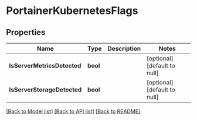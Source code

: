 # PortainerKubernetesFlags

## Properties
Name | Type | Description | Notes
------------ | ------------- | ------------- | -------------
**IsServerMetricsDetected** | **bool** |  | [optional] [default to null]
**IsServerStorageDetected** | **bool** |  | [optional] [default to null]

[[Back to Model list]](../README.md#documentation-for-models) [[Back to API list]](../README.md#documentation-for-api-endpoints) [[Back to README]](../README.md)



